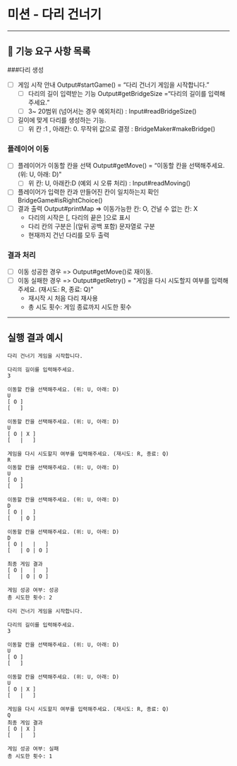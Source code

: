 # 미션 - 다리 건너기

---

## 🚀 기능 요구 사항 목록

###다리 생성
- [ ] 게임 시작 안내 Output#startGame() = “다리 건너기 게임을 시작합니다.”
  - [ ] 다리의 길이 입력받는 기능 Output#getBridgeSize =“다리의 길이를 입력해주세요.”
  - [ ] 3~ 20범위 (넘어서는 경우 예외처리) : Input#readBridgeSize()

- [ ] 길이에 맞게 다리를 생성하는 기능.
    -[ ] 위 칸 :1 , 아래칸: 0. 무작위 값으로 결정 : BridgeMaker#makeBridge()

### 플레이어 이동
- [ ] 플레이어가 이동할 칸을 선택 Output#getMove() = “이동할 칸을 선택해주세요. (위: U, 아래: D)"
    -[ ] 위 칸: U, 아래칸:D (예외 시 오류 처리) : Input#readMoving()
- [ ] 플레이어가 입력한 칸과 만들어진 칸이 일치하는지 확인 BridgeGame#isRightChoice()
- [ ] 결과 출력 Output#printMap
   => 이동가능한 칸: O, 건널 수 없는 칸: X
    * 다리의 시작은 [, 다리의 끝은 ]으로 표시
    * 다리 칸의 구분은 |(앞뒤 공백 포함) 문자열로 구분
    * 현재까지 건넌 다리를 모두 출력

### 결과 처리
- [ ] 이동 성공한 경우 => Output#getMove()로 재이동.
- [ ] 이동 실패한 경우 => Output#getRetry() = "게임을 다시 시도할지 여부를 입력해주세요. (재시도: R, 종료: Q)"
  - 재시작 시 처음 다리 재사용
  - 총 시도 횟수: 게임 종료까지 시도한 횟수


---

## 실행 결과 예시
```
다리 건너기 게임을 시작합니다.

다리의 길이를 입력해주세요.
3

이동할 칸을 선택해주세요. (위: U, 아래: D)
U
[ O ]
[   ]

이동할 칸을 선택해주세요. (위: U, 아래: D)
U
[ O | X ]
[   |   ]

게임을 다시 시도할지 여부를 입력해주세요. (재시도: R, 종료: Q)
R
이동할 칸을 선택해주세요. (위: U, 아래: D)
U
[ O ]
[   ]

이동할 칸을 선택해주세요. (위: U, 아래: D)
D
[ O |   ]
[   | O ]

이동할 칸을 선택해주세요. (위: U, 아래: D)
D
[ O |   |   ]
[   | O | O ]

최종 게임 결과
[ O |   |   ]
[   | O | O ]

게임 성공 여부: 성공
총 시도한 횟수: 2
```

```
다리 건너기 게임을 시작합니다.

다리의 길이를 입력해주세요.
3

이동할 칸을 선택해주세요. (위: U, 아래: D)
U
[ O ]
[   ]

이동할 칸을 선택해주세요. (위: U, 아래: D)
U
[ O | X ]
[   |   ]

게임을 다시 시도할지 여부를 입력해주세요. (재시도: R, 종료: Q)
Q
최종 게임 결과
[ O | X ]
[   |   ]

게임 성공 여부: 실패
총 시도한 횟수: 1
```